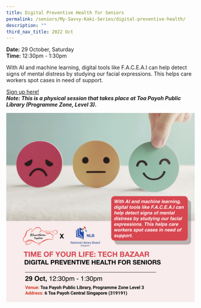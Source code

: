 ```yaml
---
title: Digital Preventive Health for Seniors
permalink: /seniors/My-Savvy-Kaki-Series/digital-preventive-health/
description: ""
third_nav_title: 2022 Oct
---
```


**Date:** 29 October, Saturday
<br> **Time:** 12:30pm - 1:30pm

With AI and machine learning, digital tools like F.A.C.E.A.I can help detect signs of mental distress by studying our facial expressions. This helps care workers spot cases in need of 
support.

[Sign up here!](https://www.eventbrite.sg/e/digital-preventive-health-for-seniors-toyl-x-tech-bazaar-tickets-429205634607?aff=odcleoeventsincollection) <br> ***Note: This is a physical session that takes place at Toa Payoh Public Library (Programme Zone, Level 3).***

![free talks for seniors on digital preventive health ](/images/Oct%202022/LB_29%20Oct.jpeg)